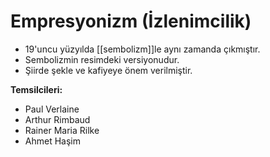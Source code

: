 # Empresyonizm (İzlenimcilik)
- 19'uncu yüzyılda [[sembolizm]]le aynı zamanda çıkmıştır.
- Sembolizmin resimdeki versiyonudur.
- Şiirde şekle ve kafiyeye önem verilmiştir.

**Temsilcileri:**
- Paul Verlaine
- Arthur Rimbaud
- Rainer Maria Rilke
- Ahmet Haşim